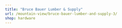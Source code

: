 ```yaml
---
title: "Bruce Bauer Lumber & Supply"
url: /mountain-view/bruce-bauer-lumber-and-supply-3/
shop: hardware
---
```

